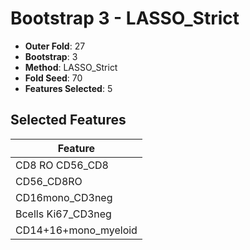 # Bootstrap 3 - LASSO_Strict

- **Outer Fold**: 27
- **Bootstrap**: 3
- **Method**: LASSO_Strict
- **Fold Seed**: 70
- **Features Selected**: 5

## Selected Features

| Feature |
|---------|
| CD8 RO CD56_CD8 |
| CD56_CD8RO |
| CD16mono_CD3neg |
| Bcells Ki67_CD3neg |
| CD14+16+mono_myeloid |
